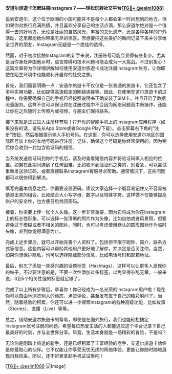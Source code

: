 **安道尔旅遊卡怎麽註冊instagram？——轻松玩转社交平台[[TG💪+ @esim1088](https://t.me/s/esim1088)]**

说到安道尔，这个位于欧洲的小国可能并不是每个人都会第一时间想到的地方。但如果你对旅行充满热情，并且喜欢分享自己的生活点滴，那么安道尔绝对是一个值得一去的好地方。无论是壮丽的自然风光、丰富的文化遗产，还是各种各样的户外活动，这里都能给你带来无尽的惊喜。而想要把这些美好的瞬间记录下来并分享给全世界的朋友，Instagram无疑是一个绝佳的选择。

然而，对于初次接触Instagram的新手来说，注册账号可能会显得有些复杂。尤其是当你身处异国他乡时，语言障碍和技术问题可能会成为一大挑战。不过别担心！这篇文章将为你详细讲解如何使用安道尔旅遊卡成功注册Instagram账号，让你即使在陌生环境中也能顺利开启你的社交之旅。

首先，我们需要明确一点：安道尔旅遊卡不仅仅是一张普通的旅游卡，它还包含了多种实用功能，比如提供高速稳定的网络连接等。因此，在使用安道尔旅遊卡的过程中，你需要确保自己的手机已经按照说明书正确安装了SIM卡，并且开启了数据流量服务。这样不仅可以保证你在注册过程中不会因为网络问题而中断操作，还能让你在之后随时上传照片或视频，与朋友们保持联系。

接下来就是正式进入注册环节啦！打开你的智能手机上的Instagram应用程序（如果没有的话，请先从App Store或者Google Play下载）。点击屏幕右下角的“注册”按钮，然后根据提示输入手机号码。在这里，你可以选择使用安道尔地区的国际区号加上你的本地号码进行注册。记住，确保这个号码是你经常使用的，因为稍后你会收到一封包含验证码的短信。

当系统发送验证码到你的手机后，请及时查看短信内容并将验证码填入相应的位置。如果在此期间遇到了任何困难，比如收不到验证码之类的，别着急，可以尝试重新发送验证码，或者直接联系Instagram客服寻求帮助。通常情况下，这些问题都可以很快得到解决。

填写完基本信息之后，你需要设置密码。建议大家选择一个既容易记住又不容易被猜测出来的组合，比如结合大小写字母、数字以及特殊字符。这样做不仅能够提高账户的安全性，也方便日后找回密码。

接着，你需要上传一张个人头像。这一步非常重要，因为它将成为你在Instagram上的标志性形象。可以选择一张清晰的照片作为头像，比如自拍或者风景照，但要避免过于模糊或者不相关的图片。同时，也可以考虑使用默认的圆形图标作为临时头像，直到你觉得满意为止。

完成上述步骤后，就可以开始完善个人资料了。包括但不限于昵称、简介、联系方式等信息。这些内容可以帮助其他用户更好地了解你，并决定是否关注你。当然，如果你想保护隐私，也可以选择隐藏部分信息，比如电话号码和邮箱地址。

最后，别忘了添加一些感兴趣的话题标签（Hashtags），这样可以让更多人发现你的帖子。不过要注意的是，不要一次性添加过多标签，以免显得杂乱无章。一般来说，3到5个相关性强的标签就足够了。

完成了以上所有步骤后，恭喜你！你已经成为一名光荣的Instagram用户啦！现在你可以自由地浏览别人的动态，点赞评论，甚至发布属于自己的精彩瞬间了。当然，随着经验的积累，你还可以进一步探索Instagram的各种高级功能，比如故事（Stories）、直播（Live）等等。

总之，借助安道尔旅遊卡的帮助，即使是在国外旅行，我们也能轻松搞定Instagram账号注册的问题。希望每位热爱生活的人都能通过这个平台记录下自己最美好的时刻，并与全世界分享。毕竟，生活本身就是一场精彩的冒险，不是吗？

无论你是刚踏上旅途的新手，还是已经积累了丰富经验的老手，安道尔旅遊卡始终是你最贴心的伙伴。它不仅能让你享受无忧无虑的网络体验，更能让你随时随地展现自我风采。所以，还不赶紧拿起手机试试看吧！

[[TG💪+ @esim1088](https://t.me/s/esim1088) ![Image](https://i.postimg.cc/4NQfJmqS/Snipaste-2025-05-13-00-14-12.png)]